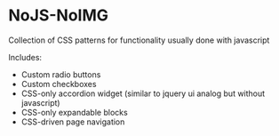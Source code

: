 NoJS-NoIMG
======

Collection of CSS patterns for functionality usually done with javascript


Includes:

- Custom radio buttons
- Custom checkboxes
- CSS-only accordion widget (similar to jquery ui analog but without javascript)
- CSS-only expandable blocks
- CSS-driven page navigation